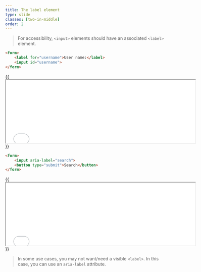 ```yaml
---
title: The label element
type: slide
classes: [two-in-middle]
order: 2
---
```


> For accessibility, `<input>` elements should have an associated `<label>` element.

```html
<form>
    <label for="username">User name:</label>
    <input id="username">
</form>
```

{{<iframe src="iframes/labels-1.html" width="600" height="200">}}{{</iframe>}}


```html
<form>
    <input aria-label="search">
    <button type="submit">Search</button>
</form>
```
{{<iframe src="iframes/labels-2.html" width="600" height="200">}}{{</iframe>}}

> In some use cases, you may not want/need a visible `<label>`.
In this case, you can use an `aria-label` attribute.
